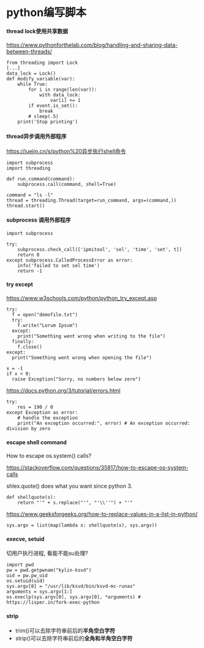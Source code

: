# python编写脚本

#### thread lock使用共享数据

https://www.pythonforthelab.com/blog/handling-and-sharing-data-between-threads/

```
from threading import Lock
[...]
data_lock = Lock()
def modify_variable(var):
    while True:
        for i in range(len(var)):
            with data_lock:
                var[i] += 1
        if event.is_set():
            break
        # sleep(.5)
    print('Stop printing')
```

#### thread异步调用外部程序

https://juejin.cn/s/python%20异步执行shell命令

```
import subprocess
import threading

def run_command(command):
    subprocess.call(command, shell=True)

command = "ls -l"
thread = threading.Thread(target=run_command, args=(command,))
thread.start()
```

#### subprocess 调用外部程序

```
import subprocess

try:
	subprocess.check_call(['ipmitool', 'sel', 'time', 'set', t])
	return 0
except subprocess.CalledProcessError as error:
	info('failed to set sel time')
	return -1
```

#### try except

https://www.w3schools.com/python/python_try_except.asp

```
try:
  f = open("demofile.txt")
  try:
    f.write("Lorum Ipsum")
  except:
    print("Something went wrong when writing to the file")
  finally:
    f.close()
except:
  print("Something went wrong when opening the file")

x = -1
if x < 0:
  raise Exception("Sorry, no numbers below zero")
```

https://docs.python.org/3/tutorial/errors.html

```
try:
    res = 190 / 0
except Exception as error:
    # handle the exception
    print("An exception occurred:", error) # An exception occurred: division by zero
```

#### escape shell command

How to escape os.system() calls?

https://stackoverflow.com/questions/35817/how-to-escape-os-system-calls

shlex.quote() does what you want since python 3.

```
def shellquote(s):
    return "'" + s.replace("'", "'\\''") + "'"
```

https://www.geeksforgeeks.org/how-to-replace-values-in-a-list-in-python/
```
sys.argv = list(map(lambda x: shellquote(x), sys.argv))
```

#### execve, setuid

切用户执行进程, 看能不能su处理?
```
import pwd
pw = pwd.getpwnam("kylin-ksvd")
uid = pw.pw_uid
os.setuid(uid)
sys.argv[0] = "/usr/lib/ksvd/bin/ksvd-mc-runas"
arguments = sys.argv[1:]
os.execlp(sys.argv[0], sys.argv[0], *arguments) # https://lisper.in/fork-exec-python
```

#### strip

- trim()可以去除字符串前后的**半角空白字符**
- strip()可以去除字符串前后的**全角和半角空白字符**

